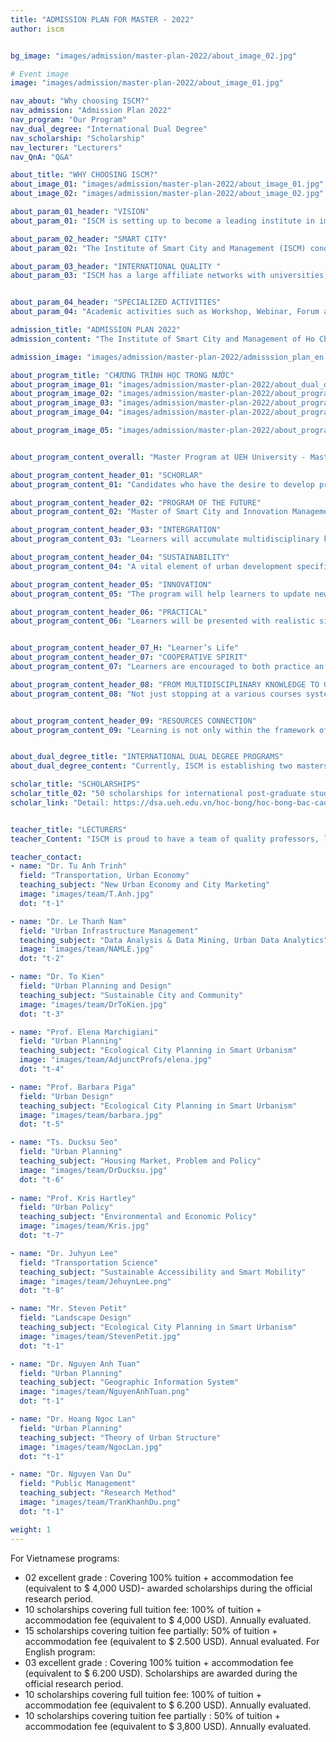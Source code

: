 ```yaml
---
title: "ADMISSION PLAN FOR MASTER - 2022"
author: iscm


bg_image: "images/admission/master-plan-2022/about_image_02.jpg"

# Event image
image: "images/admission/master-plan-2022/about_image_01.jpg"

nav_about: "Why choosing ISCM?"
nav_admission: "Admission Plan 2022"
nav_program: "Our Program"
nav_dual_degree: "International Dual Degree"
nav_scholarship: "Scholarship"
nav_lecturer: "Lecturers"
nav_QnA: "Q&A"

about_title: "WHY CHOOSING ISCM?"
about_image_01: "images/admission/master-plan-2022/about_image_01.jpg"
about_image_02: "images/admission/master-plan-2022/about_image_02.jpg"

about_param_01_header: "VISION"
about_param_01: "ISCM is setting up to become a leading institute in improving the quality of citizen’s urban life, aiming to develop a sustainable and intelligent community through integrated education, research and projects looking for practical solutions."

about_param_02_header: "SMART CITY"
about_param_02: "The Institute of Smart City and Management (ISCM) conducts research studies to develop and apply smart technology solutions in order to solve the practical problems of the city."

about_param_03_header: "INTERNATIONAL QUALITY "
about_param_03: "ISCM has a large affiliate networks with universities, research facilities, multinational companies and consistently develops based on the foundation of international relations. One of ISCM’s moral compass in operating is \"Think globally, act locally\"."


about_param_04_header: "SPECIALIZED ACTIVITIES"
about_param_04: "Academic activities such as Workshop, Webinar, Forum are regularly organized to create opportunities for students, faculty and staff to learn and exchange knowledge in ISCM."

admission_title: "ADMISSION PLAN 2022"
admission_content: "The Institute of Smart City and Management of Ho Chi Minh City University of Economics will begin issuing offers of admission for the upcoming 2022 Executive Master of Public Management Program - Specialized in Smart City and Innovation Management in the following method:"

admission_image: "images/admission/master-plan-2022/admisssion_plan_en.png"

about_program_title: "CHƯƠNG TRÌNH HỌC TRONG NƯỚC"
about_program_image_01: "images/admission/master-plan-2022/about_dual_degree.jpg"
about_program_image_02: "images/admission/master-plan-2022/about_program_image_02.jpg"
about_program_image_03: "images/admission/master-plan-2022/about_program_image_03.jpg"
about_program_image_04: "images/admission/master-plan-2022/about_program_image_04.jpg"

about_program_image_05: "images/admission/master-plan-2022/about_program_image_05.jpg"


about_program_content_overall: "Master Program at UEH University - Master of Smart City and Innovation Management provides learners with extensive specialty knowledge and the capability to master smart urban fields (planning, design and management ), creative management, simulation, technology and humanistic ecological."

about_program_content_header_01: "SCHORLAR"
about_program_content_01: "Candidates who have the desire to develop professionally and manage public organizations of the government apparatus (local government), non - governmental organizations, non - profit organizations, universities /research institutes, private organizations and individuals related to urban fields such as urban development and management, urban planning and design, infrastructure - transportation management and planning, investment project management and real estate or urban, architecture, environment development."

about_program_content_header_02: "PROGRAM OF THE FUTURE"
about_program_content_02: "Master of Smart City and Innovation Management presents innovative issues, using methods, models and technologies to solve practical problems at the area right where learners are living. Furthermore, the program helps learners to have a specific vision of urban management and development in the future, provides good opportunities to become senior managers in urban fields, urban development and management, urban planning and design, infrastructure - transportation management and planning, investment project management and real estate or urban, architecture, environment development."

about_program_content_header_03: "INTERGRATION"
about_program_content_03: "Learners will accumulate multidisciplinary knowledge, have a multi- dimensional vision on the issue of smart and creative urban management. The program is integrated with knowledge from various urban fields : planning, management, architecture, environment, transportation, infrastructure, technology and economy."

about_program_content_header_04: "SUSTAINABILITY"
about_program_content_04: "A vital element of urban development specifically and life in general. The introduction of sustainable solutions for the future is integrated in the content of the program to help students understand the core values of sustainable development."

about_program_content_header_05: "INNOVATION"
about_program_content_05: "The program will help learners to update new and top solutions that are currently being applied in the world to solve local problems. Learners will be able to find a way to creatively do their own work from acquiring and applying new knowledge."

about_program_content_header_06: "PRACTICAL"
about_program_content_06: "Learners will be presented with realistic situations in real life and at work in subjects with relevant knowledge. From there, the lecturer and learners in the class will cooperatively/simultaneously find a way to solve the problem using the methods that was previously learned."


about_program_content_header_07_H: "Learner’s Life"
about_program_content_header_07: "COOPERATIVE SPIRIT"
about_program_content_07: "Learners are encouraged to both practice an active learning spirit and the spirit to cooperate , help each other to develop. ISCM always welcomes that, since learners are the future senior executive managers in public management, especially in the urban fields, specifically planning towards smart cities and in general, becoming a positive impact on society."

about_program_content_header_08: "FROM MULTIDISCIPLINARY KNOWLEDGE TO GLOBAL THINKING"
about_program_content_08: "Not just stopping at a various courses system which help students having a multidisciplinary perspective, they have the opportunities to study and discuss with many international lecturers and develop the global thinking. They can practice learning from the successful case studies globally and implement into local cases. That's how we pursuit the idea of \"Think Globally - Act Locally\""


about_program_content_header_09: "RESOURCES CONNECTION"
about_program_content_09: "Learning is not only within the framework of the classroom/ is not only limited to the classroom. With learners having remarkably diverse backgrounds, predominantly in the field of planning, urban, urban management,... , this will aid them in joining hands to solve social problems. Additionally, green and smart space at the 232/6 Vo Thi Sau campus will play a huge part in assisting learners to live and share support resources together."


about_dual_degree_title: "INTERNATIONAL DUAL DEGREE PROGRAMS"
about_dual_degree_content: "Currently, ISCM is establishing two masters dual degree programs related to the topic of smart and sustainable urban management. (1) Master of Human Ecology and Technology; (2) Master of Transportation Science. In the process of studying the Domestic Program of Master of Smart City and Innovation Management, learners will be enrolled in 2 majors mentioned above and have the opportunity to receive 2 masters degrees, one from ISCM of the UEH University and another from a foreign university who is an authorized international training partner of the program."

scholar_title: "SCHOLARSHIPS"
scholar_title_02: "50 scholarships for international post-graduate students:"
scholar_link: "Detail: https://dsa.ueh.edu.vn/hoc-bong/hoc-bong-bac-cao-hoc/caohoc/"


teacher_title: "LECTURERS"
teacher_Content: "ISCM is proud to have a team of quality professors, lecturers, and researchers in specialty fields. The lecturers are trained professionally and have either studied or worked long-term at major universities in developed countries or multinational companies, corporations. In addition to the main lecturers, ISCM also worked with domestic and international partners , as well as invited excellent professors and lecturers to come and participate in teaching, researching."

teacher_contact:
- name: "Dr. Tu Anh Trinh"
  field: "Transportation, Urban Economy"
  teaching_subject: "New Urban Economy and City Marketing"
  image: "images/team/T.Anh.jpg"
  dot: "t-1"

- name: "Dr. Le Thanh Nam"
  field: "Urban Infrastructure Management"
  teaching_subject: "Data Analysis & Data Mining, Urban Data Analytics"
  image: "images/team/NAMLE.jpg"
  dot: "t-2"

- name: "Dr. To Kien"
  field: "Urban Planning and Design"
  teaching_subject: "Sustainable City and Community"
  image: "images/team/DrToKien.jpg"
  dot: "t-3"

- name: "Prof. Elena Marchigiani"
  field: "Urban Planning"
  teaching_subject: "Ecological City Planning in Smart Urbanism"
  image: "images/team/AdjunctProfs/elena.jpg"
  dot: "t-4"

- name: "Prof. Barbara Piga"
  field: "Urban Design"
  teaching_subject: "Ecological City Planning in Smart Urbanism"
  image: "images/team/barbara.jpg"
  dot: "t-5"

- name: "Ts. Ducksu Seo"
  field: "Urban Planning"
  teaching_subject: "Housing Market, Problem and Policy"
  image: "images/team/DrDucksu.jpg"
  dot: "t-6"
 
- name: "Prof. Kris Hartley"
  field: "Urban Policy"
  teaching_subject: "Environmental and Economic Policy"
  image: "images/team/Kris.jpg"
  dot: "t-7"

- name: "Dr. Juhyun Lee"
  field: "Transportation Science"
  teaching_subject: "Sustainable Accessibility and Smart Mobility"
  image: "images/team/JehuynLee.png"
  dot: "t-8"

- name: "Mr. Steven Petit"
  field: "Landscape Design"
  teaching_subject: "Ecological City Planning in Smart Urbanism"
  image: "images/team/StevenPetit.jpg"
  dot: "t-1"

- name: "Dr. Nguyen Anh Tuan"
  field: "Urban Planning"
  teaching_subject: "Geographic Information System"
  image: "images/team/NguyenAnhTuan.png"
  dot: "t-1"

- name: "Dr. Hoang Ngoc Lan"
  field: "Urban Planning"
  teaching_subject: "Theory of Urban Structure"
  image: "images/team/NgocLan.jpg"
  dot: "t-1"

- name: "Dr. Nguyen Van Du"
  field: "Public Management"
  teaching_subject: "Research Method"
  image: "images/team/TranKhanhDu.png"
  dot: "t-1"

weight: 1
---
```


For Vietnamese programs:
- 02 excellent grade : Covering 100% tuition + accommodation fee (equivalent to $ 4,000 USD)- awarded scholarships during the official research period.
- 10 scholarships covering full tuition fee: 100% of tuition + accommodation fee (equivalent to $ 4,000 USD). Annually evaluated.
- 15 scholarships covering tuition fee partially: 50% of tuition + accommodation fee (equivalent to $ 2.500 USD). Annual evaluated.
For English program:
- 03 excellent grade : Covering 100% tuition + accommodation fee (equivalent to $ 6.200 USD). Scholarships are awarded during the official research period.
- 10 scholarships covering full tuition fee: 100% of tuition + accommodation fee (equivalent to $ 6.200 USD). Annually evaluated.
- 10 scholarships covering tuition fee partially : 50% of tuition + accommodation fee (equivalent to $ 3,800 USD). Annually evaluated.